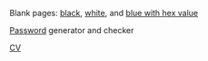 Blank pages: [black](blank/#black), [white](blank/#white), and [blue with hex value](blank/#567890)

[Password](password/) generator and checker

[CV](https://drive.google.com/file/d/0B-9qRayMlQDCYW1Ud0lFUW16X3M/view?usp=sharing)